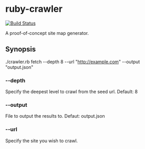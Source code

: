 # ruby-crawler
[![Build Status](https://travis-ci.org/jaythomas/ruby-crawler.svg?branch=master)](https://travis-ci.org/jaythomas/ruby-crawler)

A proof-of-concept site map generator.

## Synopsis
./crawler.rb fetch --depth 8 --url "http://example.com" --output "output.json"

### --depth
Specify the deepest level to crawl from the seed url. Default: 8

### --output
File to output the results to. Defaut: output.json

### --url
Specify the site you wish to crawl.
